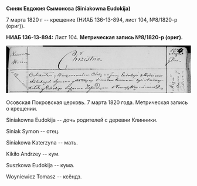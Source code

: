 **Синяк Евдокия Сымонова (Siniakowna Eudokija)**

7 марта 1820 г -- крещение (НИАБ 136-13-894, лист 104, №8/1820-р
(ориг)).

**НИАБ 136-13-894:** Лист 104. **Метрическая запись №8/1820-р (ориг).**

![](./media/8448e0e1cc5d09a1cb937f94b8daf24527110576.png)

Осовская Покровская церковь. 7 марта 1820 года. Метрическая запись о
крещении.

Siniakowna Eudokija -- дочь родителей с деревни Клинники.

Siniak Symon -- отец.

Siniakowa Katerzyna -- мать.

Kikiło Andrzey -- кум.

Suszkowa Eudokija -- кума.

Woyniewicz Tomasz -- ксёндз.
